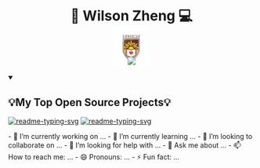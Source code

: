 <div align="center">
  <h1 style="margin-bottom: -10px;">🎿 Wilson Zheng 💻</h1>
</div>

<p align="center" style="margin-bottom: -15px;">
  <!-- Typing SVG by DenverCoder1 - https://github.com/DenverCoder1/readme-typing-svg -->
  <a href="https://github.com/wjz224">
    <img src="https://readme-typing-svg.demolab.com/?lines=Full%20stack%20web%20and%20app%20developer;Always%20excited%20to%20learn%20new%20things%20😎&font=Fira%20Code&center=true&width=500&height=45&color=007acc&vCenter=true&pause=1000&size=22" />
  </a>
</p>

<p align="center" style="margin-top: -25px; margin-bottom: -15px;">
  <img src="https://raw.githubusercontent.com/wjz224/wjz224/main/LehighLogo.jpg" alt="Lehigh Logo" height="80">
</p>

<p align="center" style="margin-top: -25px;">
  <a href="https://github.com/wjz224">
    <img src="https://readme-typing-svg.demolab.com/?lines=Lehigh%20Graduate%20-%20B.S.%20in%20Computer%20Science&font=Fira%20Code&center=true&width=800&height=45&color=007acc&vCenter=true&pause=1000&size=22" />
  </a>
</p>

<details open> 
  <summary><h2>💡My Top Open Source Projects💡</h2></summary>
<p align = "left">
  <a href="https://github.com/wjz224/FindCamps"><img width="278" src="https://denvercoder1-github-readme-stats.vercel.app/api/pin/?username=wjz224&repo=FindCams&theme=react&bg_color=1F222E&title_color=F85D7F&hide_border=true&icon_color=F8D866&show_icons=false" alt="readme-typing-svg"></a>
  <a href="https://github.com/wjz224/Health-Map"><img width="278" src="https://denvercoder1-github-readme-stats.vercel.app/api/pin/?username=wjz224&repo=Health-Map&theme=react&bg_color=1F222E&title_color=F85D7F&hide_border=true&icon_color=F8D866&show_icons=false" alt="readme-typing-svg"></a>
</p>
- 🔭 I’m currently working on ...
- 🌱 I’m currently learning ...
- 👯 I’m looking to collaborate on ...
- 🤔 I’m looking for help with ...
- 💬 Ask me about ...
- 📫 How to reach me: ...
- 😄 Pronouns: ...
- ⚡ Fun fact: ...
